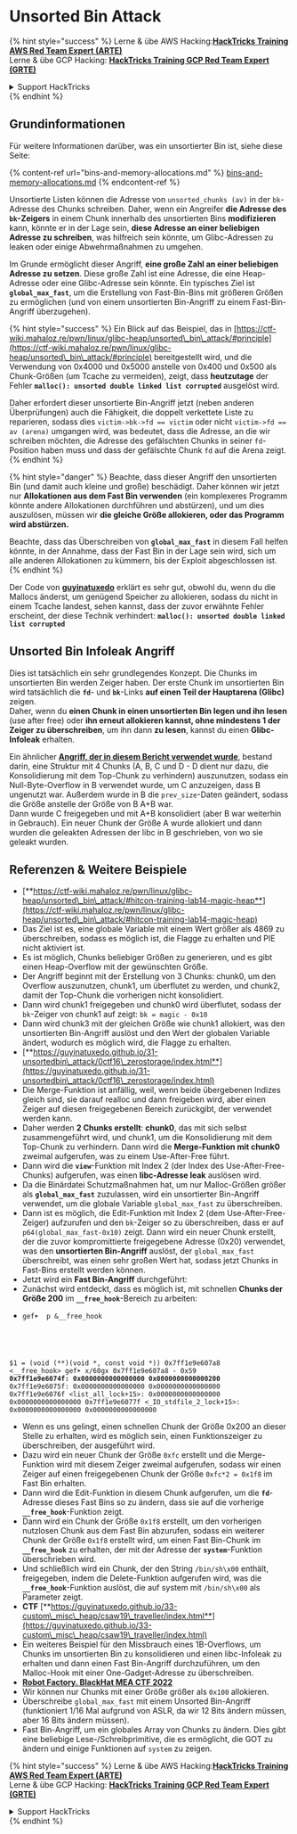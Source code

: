 # Unsorted Bin Attack

{% hint style="success" %}
Lerne & übe AWS Hacking:<img src="/.gitbook/assets/arte.png" alt="" data-size="line">[**HackTricks Training AWS Red Team Expert (ARTE)**](https://training.hacktricks.xyz/courses/arte)<img src="/.gitbook/assets/arte.png" alt="" data-size="line">\
Lerne & übe GCP Hacking: <img src="/.gitbook/assets/grte.png" alt="" data-size="line">[**HackTricks Training GCP Red Team Expert (GRTE)**<img src="/.gitbook/assets/grte.png" alt="" data-size="line">](https://training.hacktricks.xyz/courses/grte)

<details>

<summary>Support HackTricks</summary>

* Überprüfe die [**Abonnementpläne**](https://github.com/sponsors/carlospolop)!
* **Tritt der** 💬 [**Discord-Gruppe**](https://discord.gg/hRep4RUj7f) oder der [**Telegram-Gruppe**](https://t.me/peass) bei oder **folge** uns auf **Twitter** 🐦 [**@hacktricks\_live**](https://twitter.com/hacktricks\_live)**.**
* **Teile Hacking-Tricks, indem du PRs zu den** [**HackTricks**](https://github.com/carlospolop/hacktricks) und [**HackTricks Cloud**](https://github.com/carlospolop/hacktricks-cloud) GitHub-Repos einreichst.

</details>
{% endhint %}

## Grundinformationen

Für weitere Informationen darüber, was ein unsortierter Bin ist, siehe diese Seite:

{% content-ref url="bins-and-memory-allocations.md" %}
[bins-and-memory-allocations.md](bins-and-memory-allocations.md)
{% endcontent-ref %}

Unsortierte Listen können die Adresse von `unsorted_chunks (av)` in der `bk`-Adresse des Chunks schreiben. Daher, wenn ein Angreifer **die Adresse des `bk`-Zeigers** in einem Chunk innerhalb des unsortierten Bins **modifizieren** kann, könnte er in der Lage sein, **diese Adresse an einer beliebigen Adresse zu schreiben**, was hilfreich sein könnte, um Glibc-Adressen zu leaken oder einige Abwehrmaßnahmen zu umgehen.

Im Grunde ermöglicht dieser Angriff, **eine große Zahl an einer beliebigen Adresse zu setzen**. Diese große Zahl ist eine Adresse, die eine Heap-Adresse oder eine Glibc-Adresse sein könnte. Ein typisches Ziel ist **`global_max_fast`**, um die Erstellung von Fast-Bin-Bins mit größeren Größen zu ermöglichen (und von einem unsortierten Bin-Angriff zu einem Fast-Bin-Angriff überzugehen).

{% hint style="success" %}
Ein Blick auf das Beispiel, das in [https://ctf-wiki.mahaloz.re/pwn/linux/glibc-heap/unsorted\_bin\_attack/#principle](https://ctf-wiki.mahaloz.re/pwn/linux/glibc-heap/unsorted\_bin\_attack/#principle) bereitgestellt wird, und die Verwendung von 0x4000 und 0x5000 anstelle von 0x400 und 0x500 als Chunk-Größen (um Tcache zu vermeiden), zeigt, dass **heutzutage** der Fehler **`malloc(): unsorted double linked list corrupted`** ausgelöst wird.

Daher erfordert dieser unsortierte Bin-Angriff jetzt (neben anderen Überprüfungen) auch die Fähigkeit, die doppelt verkettete Liste zu reparieren, sodass dies `victim->bk->fd == victim` oder nicht `victim->fd == av (arena)` umgangen wird, was bedeutet, dass die Adresse, an die wir schreiben möchten, die Adresse des gefälschten Chunks in seiner `fd`-Position haben muss und dass der gefälschte Chunk `fd` auf die Arena zeigt.
{% endhint %}

{% hint style="danger" %}
Beachte, dass dieser Angriff den unsortierten Bin (und damit auch kleine und große) beschädigt. Daher können wir jetzt nur **Allokationen aus dem Fast Bin verwenden** (ein komplexeres Programm könnte andere Allokationen durchführen und abstürzen), und um dies auszulösen, müssen wir **die gleiche Größe allokieren, oder das Programm wird abstürzen.**

Beachte, dass das Überschreiben von **`global_max_fast`** in diesem Fall helfen könnte, in der Annahme, dass der Fast Bin in der Lage sein wird, sich um alle anderen Allokationen zu kümmern, bis der Exploit abgeschlossen ist.
{% endhint %}

Der Code von [**guyinatuxedo**](https://guyinatuxedo.github.io/31-unsortedbin\_attack/unsorted\_explanation/index.html) erklärt es sehr gut, obwohl du, wenn du die Mallocs änderst, um genügend Speicher zu allokieren, sodass du nicht in einem Tcache landest, sehen kannst, dass der zuvor erwähnte Fehler erscheint, der diese Technik verhindert: **`malloc(): unsorted double linked list corrupted`**

## Unsorted Bin Infoleak Angriff

Dies ist tatsächlich ein sehr grundlegendes Konzept. Die Chunks im unsortierten Bin werden Zeiger haben. Der erste Chunk im unsortierten Bin wird tatsächlich die **`fd`**- und **`bk`**-Links **auf einen Teil der Hauptarena (Glibc)** zeigen.\
Daher, wenn du **einen Chunk in einen unsortierten Bin legen und ihn lesen** (use after free) oder **ihn erneut allokieren kannst, ohne mindestens 1 der Zeiger zu überschreiben**, um ihn dann **zu lesen**, kannst du einen **Glibc-Infoleak** erhalten.

Ein ähnlicher [**Angriff, der in diesem Bericht verwendet wurde**](https://guyinatuxedo.github.io/33-custom\_misc\_heap/csaw18\_alienVSsamurai/index.html), bestand darin, eine Struktur mit 4 Chunks (A, B, C und D - D dient nur dazu, die Konsolidierung mit dem Top-Chunk zu verhindern) auszunutzen, sodass ein Null-Byte-Overflow in B verwendet wurde, um C anzuzeigen, dass B ungenutzt war. Außerdem wurde in B die `prev_size`-Daten geändert, sodass die Größe anstelle der Größe von B A+B war.\
Dann wurde C freigegeben und mit A+B konsolidiert (aber B war weiterhin in Gebrauch). Ein neuer Chunk der Größe A wurde allokiert und dann wurden die geleakten Adressen der libc in B geschrieben, von wo sie geleakt wurden.

## Referenzen & Weitere Beispiele

* [**https://ctf-wiki.mahaloz.re/pwn/linux/glibc-heap/unsorted\_bin\_attack/#hitcon-training-lab14-magic-heap**](https://ctf-wiki.mahaloz.re/pwn/linux/glibc-heap/unsorted\_bin\_attack/#hitcon-training-lab14-magic-heap)
* Das Ziel ist es, eine globale Variable mit einem Wert größer als 4869 zu überschreiben, sodass es möglich ist, die Flagge zu erhalten und PIE nicht aktiviert ist.
* Es ist möglich, Chunks beliebiger Größen zu generieren, und es gibt einen Heap-Overflow mit der gewünschten Größe.
* Der Angriff beginnt mit der Erstellung von 3 Chunks: chunk0, um den Overflow auszunutzen, chunk1, um überflutet zu werden, und chunk2, damit der Top-Chunk die vorherigen nicht konsolidiert.
* Dann wird chunk1 freigegeben und chunk0 wird überflutet, sodass der `bk`-Zeiger von chunk1 auf zeigt: `bk = magic - 0x10`
* Dann wird chunk3 mit der gleichen Größe wie chunk1 allokiert, was den unsortierten Bin-Angriff auslöst und den Wert der globalen Variable ändert, wodurch es möglich wird, die Flagge zu erhalten.
* [**https://guyinatuxedo.github.io/31-unsortedbin\_attack/0ctf16\_zerostorage/index.html**](https://guyinatuxedo.github.io/31-unsortedbin\_attack/0ctf16\_zerostorage/index.html)
* Die Merge-Funktion ist anfällig, weil, wenn beide übergebenen Indizes gleich sind, sie darauf realloc und dann freigeben wird, aber einen Zeiger auf diesen freigegebenen Bereich zurückgibt, der verwendet werden kann.
* Daher werden **2 Chunks erstellt**: **chunk0**, das mit sich selbst zusammengeführt wird, und chunk1, um die Konsolidierung mit dem Top-Chunk zu verhindern. Dann wird die **Merge-Funktion mit chunk0** zweimal aufgerufen, was zu einem Use-After-Free führt.
* Dann wird die **`view`**-Funktion mit Index 2 (der Index des Use-After-Free-Chunks) aufgerufen, was einen **libc-Adresse leak** auslösen wird.
* Da die Binärdatei Schutzmaßnahmen hat, um nur Malloc-Größen größer als **`global_max_fast`** zuzulassen, wird ein unsortierter Bin-Angriff verwendet, um die globale Variable `global_max_fast` zu überschreiben.
* Dann ist es möglich, die Edit-Funktion mit Index 2 (dem Use-After-Free-Zeiger) aufzurufen und den `bk`-Zeiger so zu überschreiben, dass er auf `p64(global_max_fast-0x10)` zeigt. Dann wird ein neuer Chunk erstellt, der die zuvor kompromittierte freigegebene Adresse (0x20) verwendet, was den **unsortierten Bin-Angriff** auslöst, der `global_max_fast` überschreibt, was einen sehr großen Wert hat, sodass jetzt Chunks in Fast-Bins erstellt werden können.
* Jetzt wird ein **Fast Bin-Angriff** durchgeführt:
* Zunächst wird entdeckt, dass es möglich ist, mit schnellen **Chunks der Größe 200** im **`__free_hook`**-Bereich zu arbeiten:
* <pre class="language-c"><code class="lang-c">gef➤  p &#x26;__free_hook
$1 = (void (**)(void *, const void *)) 0x7ff1e9e607a8 &#x3C;__free_hook>
gef➤  x/60gx 0x7ff1e9e607a8 - 0x59
<strong>0x7ff1e9e6074f: 0x0000000000000000      0x0000000000000200
</strong>0x7ff1e9e6075f: 0x0000000000000000      0x0000000000000000
0x7ff1e9e6076f &#x3C;list_all_lock+15>:      0x0000000000000000      0x0000000000000000
0x7ff1e9e6077f &#x3C;_IO_stdfile_2_lock+15>: 0x0000000000000000      0x0000000000000000
</code></pre>
* Wenn es uns gelingt, einen schnellen Chunk der Größe 0x200 an dieser Stelle zu erhalten, wird es möglich sein, einen Funktionszeiger zu überschreiben, der ausgeführt wird.
* Dazu wird ein neuer Chunk der Größe `0xfc` erstellt und die Merge-Funktion wird mit diesem Zeiger zweimal aufgerufen, sodass wir einen Zeiger auf einen freigegebenen Chunk der Größe `0xfc*2 = 0x1f8` im Fast Bin erhalten.
* Dann wird die Edit-Funktion in diesem Chunk aufgerufen, um die **`fd`**-Adresse dieses Fast Bins so zu ändern, dass sie auf die vorherige **`__free_hook`**-Funktion zeigt.
* Dann wird ein Chunk der Größe `0x1f8` erstellt, um den vorherigen nutzlosen Chunk aus dem Fast Bin abzurufen, sodass ein weiterer Chunk der Größe `0x1f8` erstellt wird, um einen Fast Bin-Chunk im **`__free_hook`** zu erhalten, der mit der Adresse der **`system`**-Funktion überschrieben wird.
* Und schließlich wird ein Chunk, der den String `/bin/sh\x00` enthält, freigegeben, indem die Delete-Funktion aufgerufen wird, was die **`__free_hook`**-Funktion auslöst, die auf system mit `/bin/sh\x00` als Parameter zeigt.
* **CTF** [**https://guyinatuxedo.github.io/33-custom\_misc\_heap/csaw19\_traveller/index.html**](https://guyinatuxedo.github.io/33-custom\_misc\_heap/csaw19\_traveller/index.html)
* Ein weiteres Beispiel für den Missbrauch eines 1B-Overflows, um Chunks im unsortierten Bin zu konsolidieren und einen libc-Infoleak zu erhalten und dann einen Fast Bin-Angriff durchzuführen, um den Malloc-Hook mit einer One-Gadget-Adresse zu überschreiben.
* [**Robot Factory. BlackHat MEA CTF 2022**](https://7rocky.github.io/en/ctf/other/blackhat-ctf/robot-factory/)
* Wir können nur Chunks mit einer Größe größer als `0x100` allokieren.
* Überschreibe `global_max_fast` mit einem Unsorted Bin-Angriff (funktioniert 1/16 Mal aufgrund von ASLR, da wir 12 Bits ändern müssen, aber 16 Bits ändern müssen).
* Fast Bin-Angriff, um ein globales Array von Chunks zu ändern. Dies gibt eine beliebige Lese-/Schreibprimitive, die es ermöglicht, die GOT zu ändern und einige Funktionen auf `system` zu zeigen.

{% hint style="success" %}
Lerne & übe AWS Hacking:<img src="/.gitbook/assets/arte.png" alt="" data-size="line">[**HackTricks Training AWS Red Team Expert (ARTE)**](https://training.hacktricks.xyz/courses/arte)<img src="/.gitbook/assets/arte.png" alt="" data-size="line">\
Lerne & übe GCP Hacking: <img src="/.gitbook/assets/grte.png" alt="" data-size="line">[**HackTricks Training GCP Red Team Expert (GRTE)**<img src="/.gitbook/assets/grte.png" alt="" data-size="line">](https://training.hacktricks.xyz/courses/grte)

<details>

<summary>Support HackTricks</summary>

* Überprüfe die [**Abonnementpläne**](https://github.com/sponsors/carlospolop)!
* **Tritt der** 💬 [**Discord-Gruppe**](https://discord.gg/hRep4RUj7f) oder der [**Telegram-Gruppe**](https://t.me/peass) bei oder **folge** uns auf **Twitter** 🐦 [**@hacktricks\_live**](https://twitter.com/hacktricks\_live)**.**
* **Teile Hacking-Tricks, indem du PRs zu den** [**HackTricks**](https://github.com/carlospolop/hacktricks) und [**HackTricks Cloud**](https://github.com/carlospolop/hacktricks-cloud) GitHub-Repos einreichst.

</details>
{% endhint %}

